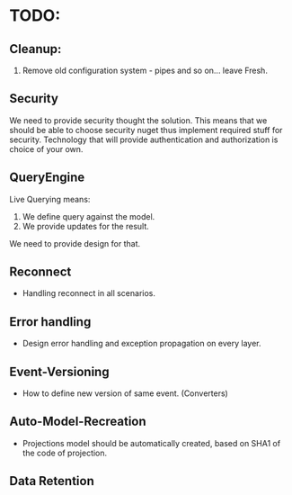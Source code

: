 ﻿# TODO:
## Cleanup:
1. Remove old configuration system - pipes and so on... leave Fresh.

## Security

We need to provide security thought the solution. This means that we should be able to choose security nuget thus implement required stuff for security. Technology that will provide authentication and authorization is choice of your own. 

## QueryEngine
Live Querying means:
1. We define query against the model.
2. We provide updates for the result.

We need to provide design for that.

## Reconnect
* Handling reconnect in all scenarios.

## Error handling
* Design error handling and exception propagation on every layer.

## Event-Versioning
* How to define new version of same event. (Converters)

## Auto-Model-Recreation
* Projections model should be automatically created, based on SHA1 of the code of projection.

## Data Retention


